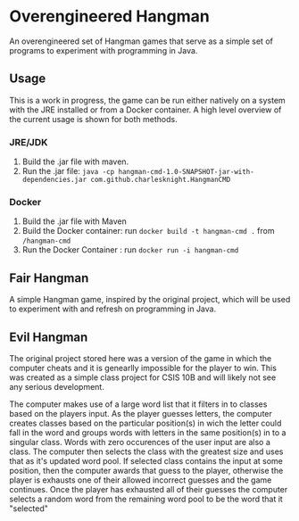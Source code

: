 # Overengineered Hangman
An overengineered set of Hangman games that serve as a simple set of programs to experiment with programming in Java.

## Usage
This is a work in progress, the game can be run either natively on a system with the JRE installed or from a Docker container. A high level overview of the current usage is shown for both methods.

### JRE/JDK
1. Build the .jar file with maven.
2. Run the .jar file: `java -cp hangman-cmd-1.0-SNAPSHOT-jar-with-dependencies.jar com.github.charlesknight.HangmanCMD`

### Docker
1. Build the .jar file with Maven
2. Build the Docker container: run `docker build -t hangman-cmd .` from `/hangman-cmd`
3. Run the Docker Container : run `docker run -i hangman-cmd`

## Fair Hangman
A simple Hangman game, inspired by the original project, which will be used to experiment with and refresh on programming in Java.

## Evil Hangman
The original project stored here was a version of the game in which the computer cheats and it is genearlly impossible for the player to win. This was created as a simple class project for CSIS 10B and will likely not see any serious development.

The computer makes use of a large word list that it filters in to classes based on the players input. As the player guesses letters, the computer creates classes based on the particular position(s) in wich the letter could fall in the word and groups words with letters in the same position(s) in to a singular class. Words with zero occurences of the user input are also a class. The computer then selects the class with the greatest size and uses that as it's updated word pool. If selected class contains the input at some position, then the computer awards that guess to the player, otherwise the player is exhausts one of their allowed incorrect guesses and the game continues. Once the player has exhausted all of their guesses the computer selects a random word from the remaining word pool to be the word that it "selected"

